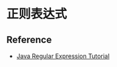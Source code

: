 # 正则表达式







## Reference
*  [Java Regular Expression Tutorial](https://howtodoinjava.com/java-regular-expression-tutorials/)